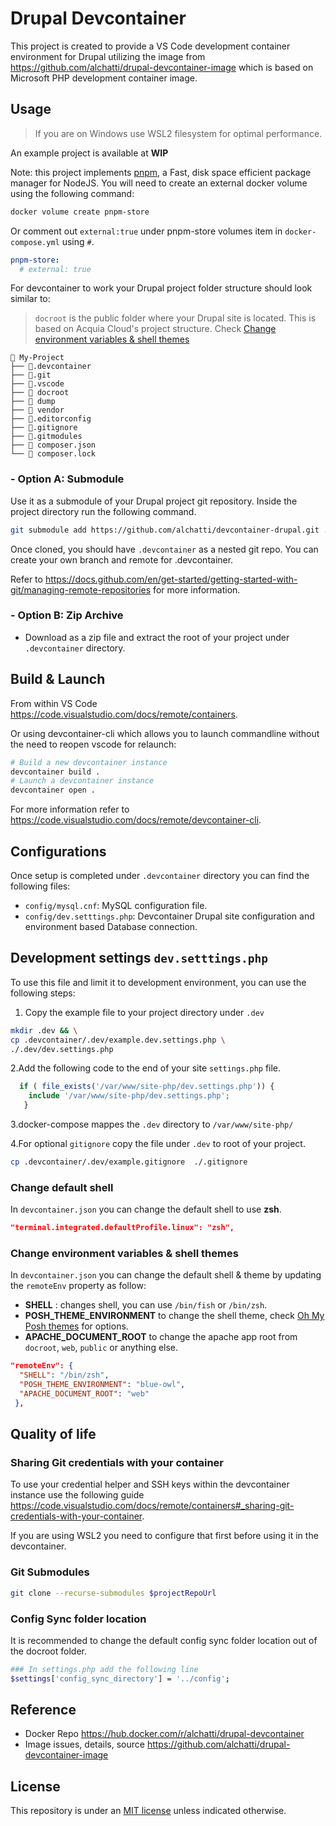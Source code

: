 # Drupal Devcontainer

This project is created to provide a VS Code development container environment for Drupal utilizing the image from https://github.com/alchatti/drupal-devcontainer-image which is based on Microsoft PHP development container image.

## Usage

> If you are on Windows use WSL2 filesystem for optimal performance.

An example project is available at **WIP**

Note: this project implements [pnpm](https://pnpm.io/), a Fast, disk space efficient package manager for NodeJS.
You will need to create an external docker volume using the following command:

```bash
docker volume create pnpm-store
```

Or comment out `external:true` under pnpm-store volumes item in `docker-compose.yml` using `#`.

```yml
pnpm-store:
  # external: true
```

For devcontainer to work your Drupal project folder structure should look similar to:

> `docroot` is the public folder where your Drupal site is located. This is based on Acquia Cloud's project structure. Check [Change environment variables & shell themes](#change-environment-variables--shell-themes-env-variables)

```text
📂 My-Project
├── 📂.devcontainer
├── 📂.git
├── 📂.vscode
├── 📂 docroot
├── 📂 dump
├── 📂 vendor
├── 📄.editorconfig
├── 📄.gitignore
├── 📄.gitmodules
├── 📄 composer.json
└── 📄 composer.lock
```

### - Option A: Submodule

Use it as a submodule of your Drupal project git repository. Inside the project directory run the following command.

```bash
git submodule add https://github.com/alchatti/devcontainer-drupal.git .devcontainer
```

Once cloned, you should have `.devcontainer` as a nested git repo. You can create your own branch and remote for .devcontainer.

Refer to <https://docs.github.com/en/get-started/getting-started-with-git/managing-remote-repositories> for more information.

### - Option B: Zip Archive

- Download as a zip file and extract the root of your project under `.devcontainer` directory.

## Build & Launch

From within VS Code <https://code.visualstudio.com/docs/remote/containers>.

Or using devcontainer-cli which allows you to launch commandline without the need to reopen vscode for relaunch:

```bash
# Build a new devcontainer instance
devcontainer build .
# Launch a devcontainer instance
devcontainer open .
```

For more information refer to <https://code.visualstudio.com/docs/remote/devcontainer-cli>.

## Configurations

Once setup is completed under `.devcontainer` directory you can find the following files:

- `config/mysql.cnf`: MySQL configuration file.
- `config/dev.setttings.php`: Devcontainer Drupal site configuration and environment based Database connection.

## Development settings `dev.setttings.php`

To use this file and limit it to development environment, you can use the following steps:

1. Copy the example file to your project directory under `.dev`

```bash
mkdir .dev && \
cp .devcontainer/.dev/example.dev.settings.php \
./.dev/dev.settings.php
```

2.Add the following code to the end of your site `settings.php` file.

```php
  if ( file_exists('/var/www/site-php/dev.settings.php')) {
    include '/var/www/site-php/dev.settings.php';
   }
```

3.docker-compose mappes the `.dev` directory to `/var/www/site-php/`

4.For optional `gitignore` copy the file under `.dev` to root of your project.

```bash
cp .devcontainer/.dev/example.gitignore  ./.gitignore
```

### Change default shell

In `devcontainer.json` you can change the default shell to use **zsh**.

```json
"terminal.integrated.defaultProfile.linux": "zsh",
```

### Change environment variables & shell themes

In `devcontainer.json` you can change the default shell & theme by updating the `remoteEnv` property as follow:

- **SHELL** : changes shell, you can use `/bin/fish` or `/bin/zsh`.
- **POSH_THEME_ENVIRONMENT** to change the shell theme, check [Oh My Posh themes](https://ohmyposh.dev/docs/themes) for options.
- **APACHE_DOCUMENT_ROOT** to change the apache app root from `docroot`, `web`, `public` or anything else.

```json
"remoteEnv": {
  "SHELL": "/bin/zsh",
  "POSH_THEME_ENVIRONMENT": "blue-owl",
  "APACHE_DOCUMENT_ROOT": "web"
 },
```

## Quality of life

### Sharing Git credentials with your container

To use your credential helper and SSH keys within the devcontainer instance use the following guide <https://code.visualstudio.com/docs/remote/containers#_sharing-git-credentials-with-your-container>.

If you are using WSL2 you need to configure that first before using it in the devcontainer.

### Git Submodules

```bash
git clone --recurse-submodules $projectRepoUrl
```

### Config Sync folder location

It is recommended to change the default config sync folder location out of the docroot folder.

```bash
### In settings.php add the following line
$settings['config_sync_directory'] = '../config';
```

## Reference

- Docker Repo https://hub.docker.com/r/alchatti/drupal-devcontainer
- Image issues, details, source https://github.com/alchatti/drupal-devcontainer-image

## License

This repository is under an [MIT license](https://github.com/alchatti/devcontainer-drupal/blob/main/LICENSE) unless indicated otherwise.
